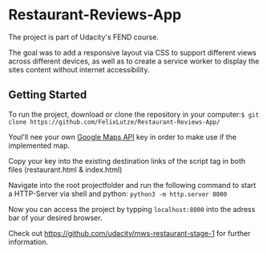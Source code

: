 # Restaurant-Reviews-App
The project is part of Udacity's FEND course.


The goal was to add a responsive layout via CSS to support different views across  different devices, as well as to create a service worker to display the sites content without internet accessibility.

## Getting Started
To run the project, download or clone the repository in your computer:`$ git clone https://github.com/FelixLutze/Restaurant-Reviews-App/`

Youl'll nee your own [Google Maps API](https://developers.google.com/maps/documentation/javascript/get-api-key) key in order to make use if the implemented map.

Copy your key into the existing destination links of the script tag in both files (restaurant.html & index.html)


Navigate into the root projectfolder and run the following command to start a HTTP-Server via shell and python:
`python3 -m http.server 8000`

Now you can access the project by typping `localhost:8000` into the adress bar of your desired browser.

Check out https://github.com/udacity/mws-restaurant-stage-1 for further information.
